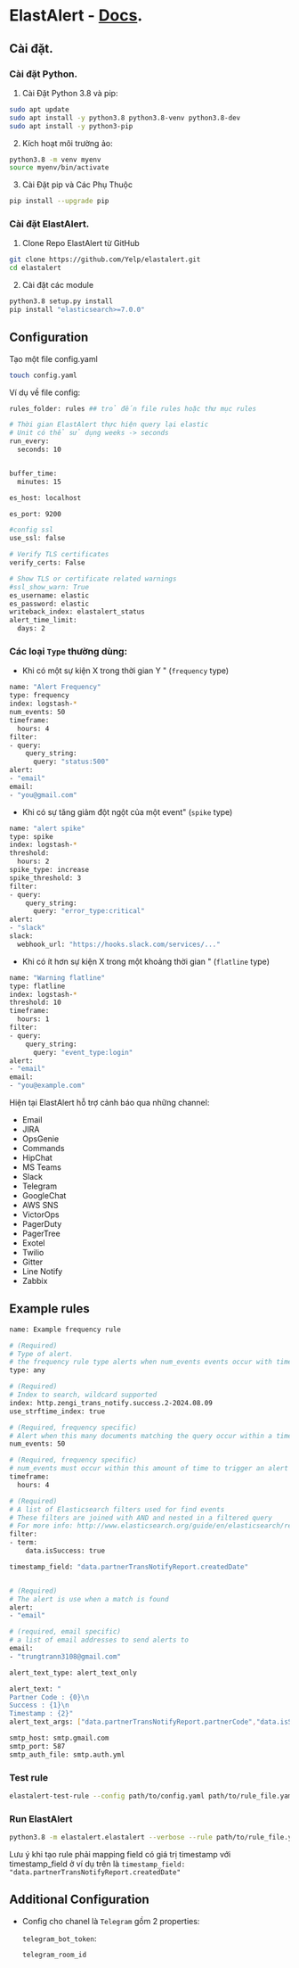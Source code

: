 # ElastAlert - [Docs](http://elastalert.readthedocs.org).
## Cài đặt.

### Cài đặt Python.
 1. Cài Đặt Python 3.8 và pip:
```bash
sudo apt update
sudo apt install -y python3.8 python3.8-venv python3.8-dev
sudo apt install -y python3-pip
```
2. Kích hoạt môi trường ảo:
```bash
python3.8 -m venv myenv
source myenv/bin/activate
```
3. Cài Đặt pip và Các Phụ Thuộc
```bash 
pip install --upgrade pip
```

### Cài đặt ElastAlert.
1. Clone Repo ElastAlert từ GitHub
```bash
git clone https://github.com/Yelp/elastalert.git
cd elastalert
```
2. Cài đặt các module
```bash 
python3.8 setup.py install
pip install "elasticsearch>=7.0.0"
```
## Configuration
Tạo một file config.yaml
```bash
touch config.yaml
```
Ví dụ về file config:
```bash
rules_folder: rules ## trỏ đến file rules hoặc thư mục rules

# Thời gian ElastAlert thực hiện query lại elastic
# Unit có thể sử dụng weeks -> seconds
run_every:
  seconds: 10


buffer_time:
  minutes: 15

es_host: localhost

es_port: 9200

#config ssl
use_ssl: false

# Verify TLS certificates
verify_certs: False

# Show TLS or certificate related warnings
#ssl_show_warn: True
es_username: elastic
es_password: elastic
writeback_index: elastalert_status
alert_time_limit:
  days: 2

```
### Các loại `Type` thường dùng:

- Khi có một sự kiện X trong thời gian Y " (``frequency`` type)
```bash
name: "Alert Frequency"
type: frequency
index: logstash-*
num_events: 50
timeframe:
  hours: 4
filter:
- query:
    query_string:
      query: "status:500"
alert:
- "email"
email:
- "you@gmail.com"
```

- Khi có sự tăng giảm đột ngột của một event" (``spike`` type)
```bash
name: "alert spike"
type: spike
index: logstash-*
threshold:
  hours: 2
spike_type: increase
spike_threshold: 3
filter:
- query:
    query_string:
      query: "error_type:critical"
alert:
- "slack"
slack:
  webhook_url: "https://hooks.slack.com/services/..."
```
- Khi có ít hơn sự kiện X trong một khoảng thời gian " (``flatline`` type)
```bash
name: "Warning flatline"
type: flatline
index: logstash-*
threshold: 10
timeframe:
  hours: 1
filter:
- query:
    query_string:
      query: "event_type:login"
alert:
- "email"
email:
- "you@example.com"

```


Hiện tại ElastAlert hỗ trợ cảnh báo qua những channel:

- Email
- JIRA
- OpsGenie
- Commands
- HipChat
- MS Teams
- Slack
- Telegram
- GoogleChat
- AWS SNS
- VictorOps
- PagerDuty
- PagerTree
- Exotel
- Twilio
- Gitter
- Line Notify
- Zabbix


## Example rules

```bash
name: Example frequency rule

# (Required)
# Type of alert.
# the frequency rule type alerts when num_events events occur with timeframe time
type: any

# (Required)
# Index to search, wildcard supported
index: http.zengi_trans_notify.success.2-2024.08.09
use_strftime_index: true

# (Required, frequency specific)
# Alert when this many documents matching the query occur within a timeframe
num_events: 50

# (Required, frequency specific)
# num_events must occur within this amount of time to trigger an alert
timeframe:
  hours: 4

# (Required)
# A list of Elasticsearch filters used for find events
# These filters are joined with AND and nested in a filtered query
# For more info: http://www.elasticsearch.org/guide/en/elasticsearch/reference/current/query-dsl.html
filter:
- term:
    data.isSuccess: true

timestamp_field: "data.partnerTransNotifyReport.createdDate"


# (Required)
# The alert is use when a match is found
alert:
- "email"

# (required, email specific)
# a list of email addresses to send alerts to
email:
- "trungtrann3108@gmail.com"

alert_text_type: alert_text_only

alert_text: "
Partner Code : {0}\n
Success : {1}\n
Timestamp : {2}"
alert_text_args: ["data.partnerTransNotifyReport.partnerCode","data.isSuccess","data.partnerTransNotifyReport.createdDate"]

smtp_host: smtp.gmail.com
smtp_port: 587
smtp_auth_file: smtp.auth.yml

```

### Test rule 

```bash
elastalert-test-rule --config path/to/config.yaml path/to/rule_file.yaml
```

### Run ElastAlert
```bash
python3.8 -m elastalert.elastalert --verbose --rule path/to/rule_file.yaml
```

Lưu ý khi tạo rule phải mapping field có giá trị timestamp với timestamp_field ở ví dụ trên là `timestamp_field: "data.partnerTransNotifyReport.createdDate"`

## Additional Configuration

- Config cho chanel là `Telegram` gồm 2 properties: 

  `telegram_bot_token`: 
  
  `telegram_room_id`